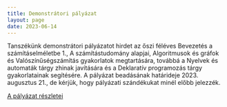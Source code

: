 ```yaml
---
title: Demonstrátori pályázat
layout: page 
date: 2023-06-14
---
```


Tanszékünk demonstrátori pályázatot hirdet az őszi féléves Bevezetés a számításelméletbe 1., A számítástudomány alapjai, Algoritmusok és gráfok és Valószínűségszámítás gyakorlatok megtartására, továbbá a Nyelvek és automaták tárgy zhinak javítására és a Deklaratív programozás tárgy gyakorlatainak segítésére. A pályázat beadásának határideje 2023. augusztus 21., de kérjük, hogy pályázati szándékukat minél előbb jelezzék.


[A pályázat részletei](../demo_palyazat_2023_osz.pdf)

